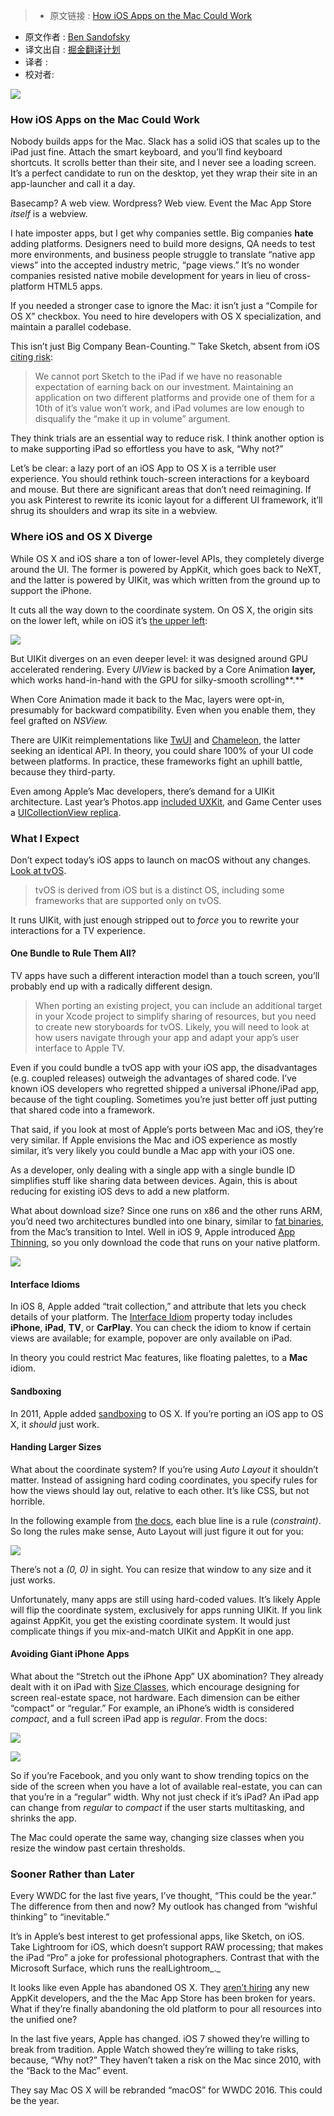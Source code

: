 >* 原文链接 : [How iOS Apps on the Mac Could Work](https://medium.com/@sandofsky/how-ios-apps-on-the-mac-could-work-13aa32a2647b)
* 原文作者 : [Ben Sandofsky](https://medium.com/@sandofsky)
* 译文出自 : [掘金翻译计划](https://github.com/xitu/gold-miner)
* 译者 : 
* 校对者:

![](https://cdn-images-1.medium.com/max/800/1*o5AUFxXTmRcAr17x1p6m6A.jpeg)

### How iOS Apps on the Mac Could Work

Nobody builds apps for the Mac. Slack has a solid iOS that scales up to the iPad just fine. Attach the smart keyboard, and you’ll find keyboard shortcuts. It scrolls better than their site, and I never see a loading screen. It’s a perfect candidate to run on the desktop, yet they wrap their site in an app-launcher and call it a day.

Basecamp? A web view. Wordpress? Web view. Event the Mac App Store _itself_ is a webview.

I hate imposter apps, but I get why companies settle. Big companies **hate** adding platforms. Designers need to build more designs, QA needs to test more environments, and business people struggle to translate “native app views” into the accepted industry metric, “page views.” It’s no wonder companies resisted native mobile development for years in lieu of cross-platform HTML5 apps.

If you needed a stronger case to ignore the Mac: it isn’t just a “Compile for OS X” checkbox. You need to hire developers with OS X specialization, and maintain a parallel codebase.

This isn’t just Big Company Bean-Counting.™ Take Sketch, absent from iOS [citing risk](https://www.designernews.co/comments/173706):

> We cannot port Sketch to the iPad if we have no reasonable expectation of earning back on our investment. Maintaining an application on two different platforms and provide one of them for a 10th of it’s value won’t work, and iPad volumes are low enough to disqualify the “make it up in volume” argument.

They think trials are an essential way to reduce risk. I think another option is to make supporting iPad so effortless you have to ask, “Why not?”

Let’s be clear: a lazy port of an iOS App to OS X is a terrible user experience. You should rethink touch-screen interactions for a keyboard and mouse. But there are significant areas that don’t need reimagining. If you ask Pinterest to rewrite its iconic layout for a different UI framework, it’ll shrug its shoulders and wrap its site in a webview.

### Where iOS and OS X Diverge

While OS X and iOS share a ton of lower-level APIs, they completely diverge around the UI. The former is powered by AppKit, which goes back to NeXT, and the latter is powered by UIKit, was which written from the ground up to support the iPhone.

It cuts all the way down to the coordinate system. On OS X, the origin sits on the lower left, while on iOS it’s [the upper left](https://developer.apple.com/library/ios/documentation/General/Conceptual/Devpedia-CocoaApp/CoordinateSystem.html):

![](https://cdn-images-1.medium.com/max/800/1*SJU8WmP-aHgrwlT92oCRAw.jpeg)

But UIKit diverges on an even deeper level: it was designed around GPU accelerated rendering. Every _UIView_ is backed by a Core Animation **layer,** which works hand-in-hand with the GPU for silky-smooth scrolling**.**

When Core Animation made it back to the Mac, layers were opt-in, presumably for backward compatibility. Even when you enable them, they feel grafted on _NSView._

There are UIKit reimplementations like [TwUI](https://github.com/twitter/twui) and [Chameleon](http://chameleonproject.org), the latter seeking an identical API. In theory, you could share 100% of your UI code between platforms. In practice, these frameworks fight an uphill battle, because they third-party.

Even among Apple’s Mac developers, there’s demand for a UIKit architecture. Last year’s Photos.app [included UXKit](https://sixcolors.com/post/2015/02/new-apple-photos-app-contains-uxkit-framework/), and Game Center uses a [UICollectionView replica](https://twitter.com/steipete/status/740065011712806912).

### What I Expect

Don’t expect today’s iOS apps to launch on macOS without any changes. [Look at tvOS](https://developer.apple.com/library/tvos/documentation/General/Conceptual/AppleTV_PG/index.html#//apple_ref/doc/uid/TP40015241).

> tvOS is derived from iOS but is a distinct OS, including some frameworks that are supported only on tvOS.

It runs UIKit, with just enough stripped out to _force_ you to rewrite your interactions for a TV experience.

#### One Bundle to Rule Them All?

TV apps have such a different interaction model than a touch screen, you’ll probably end up with a radically different design.

> When porting an existing project, you can include an additional target in your Xcode project to simplify sharing of resources, but you need to create new storyboards for tvOS. Likely, you will need to look at how users navigate through your app and adapt your app’s user interface to Apple TV.

Even if you could bundle a tvOS app with your iOS app, the disadvantages (e.g. coupled releases) outweigh the advantages of shared code. I’ve known iOS developers who regretted shipped a universal iPhone/iPad app, because of the tight coupling. Sometimes you’re just better off just putting that shared code into a framework.

That said, if you look at most of Apple’s ports between Mac and iOS, they’re very similar. If Apple envisions the Mac and iOS experience as mostly similar, it’s very likely you could bundle a Mac app with your iOS one.

As a developer, only dealing with a single app with a single bundle ID simplifies stuff like sharing data between devices. Again, this is about reducing for existing iOS devs to add a new platform.

What about download size? Since one runs on x86 and the other runs ARM, you’d need two architectures bundled into one binary, similar to [fat binaries](https://en.wikipedia.org/wiki/Universal_binary), from the Mac’s transition to Intel. Well in iOS 9, Apple introduced [App Thinning](https://developer.apple.com/library/tvos/documentation/IDEs/Conceptual/AppDistributionGuide/AppThinning/AppThinning.html), so you only download the code that runs on your native platform.

![](http://ww3.sinaimg.cn/large/a490147fjw1f4w49p8mtcj20m80ck75n.jpg)

#### Interface Idioms

In iOS 8, Apple added “trait collection,” and attribute that lets you check details of your platform. The [Interface Idiom](https://developer.apple.com/library/ios/documentation/UIKit/Reference/UIDevice_Class/index.html#//apple_ref/c/tdef/UIUserInterfaceIdiom) property today includes **iPhone**, **iPad**, **TV**, or **CarPlay**. You can check the idiom to know if certain views are available; for example, popover are only available on iPad.

In theory you could restrict Mac features, like floating palettes, to a **Mac** idiom.

#### Sandboxing

In 2011, Apple added [sandboxing](https://developer.apple.com/library/mac/documentation/Security/Conceptual/AppSandboxDesignGuide/AboutAppSandbox/AboutAppSandbox.html) to OS X. If you’re porting an iOS app to OS X, it _should_ just work.

#### Handing Larger Sizes

What about the coordinate system? If you’re using _Auto Layout_ it shouldn’t matter. Instead of assigning hard coding coordinates, you specify rules for how the views should lay out, relative to each other. It’s like CSS, but not horrible.

In the following example from [the docs](https://developer.apple.com/library/ios/documentation/UserExperience/Conceptual/AutolayoutPG/index.html#//apple_ref/doc/uid/TP40010853-CH7-SW1), each blue line is a rule (_constraint)_. So long the rules make sense, Auto Layout will just figure it out for you:

![](http://ww4.sinaimg.cn/large/a490147fjw1f4w4a1jmg5j20g00klaam.jpg)

There’s not a _(0, 0)_ in sight. You can resize that window to any size and it just works.

Unfortunately, many apps are still using hard-coded values. It’s likely Apple will flip the coordinate system, exclusively for apps running UIKit. If you link against AppKit, you get the existing coordinate system. It would just complicate things if you mix-and-match UIKit and AppKit in one app.

#### Avoiding Giant iPhone Apps

What about the “Stretch out the iPhone App” UX abomination? They already dealt with it on iPad with [Size Classes](https://developer.apple.com/library/ios/documentation/UserExperience/Conceptual/MobileHIG/LayoutandAppearance.html), which encourage designing for screen real-estate space, not hardware. Each dimension can be either “compact” or “regular.” For example, an iPhone’s width is considered _compact_, and a full screen iPad app is _regular_. From the docs:

![](http://ww2.sinaimg.cn/large/a490147fjw1f4w4aew3srj20df0gz3yt.jpg)

![](http://ww2.sinaimg.cn/large/a490147fjw1f4w4aq64lpj208r0e6mxc.jpg)

So if you’re Facebook, and you only want to show trending topics on the side of the screen when you have a lot of available real-estate, you can can that you’re in a “regular” width. Why not just check if it’s iPad? An iPad app can change from _regular_ to _compact_ if the user starts multitasking, and shrinks the app.

The Mac could operate the same way, changing size classes when you resize the window past certain thresholds.

### Sooner Rather than Later

Every WWDC for the last five years, I’ve thought, “This could be the year.” The difference from then and now? My outlook has changed from “wishful thinking” to “inevitable.”

It’s in Apple’s best interest to get professional apps, like Sketch, on iOS. Take Lightroom for iOS, which doesn’t support RAW processing; that makes the iPad “Pro” a joke for professional photographers. Contrast that with the Microsoft Surface, which runs the realLightroom_._

It looks like even Apple has abandoned OS X. They [aren’t hiring](https://twitter.com/toddthomas/status/740045058787803136) any new AppKit developers, and the the Mac App Store has been broken for years. What if they’re finally abandoning the old platform to pour all resources into the unified one?

In the last five years, Apple has changed. iOS 7 showed they’re willing to break from tradition. Apple Watch showed they’re willing to take risks, because, “Why not?” They haven’t taken a risk on the Mac since 2010, with the “Back to the Mac” event.

They say Mac OS X will be rebranded “macOS” for WWDC 2016\. This could be the year.

